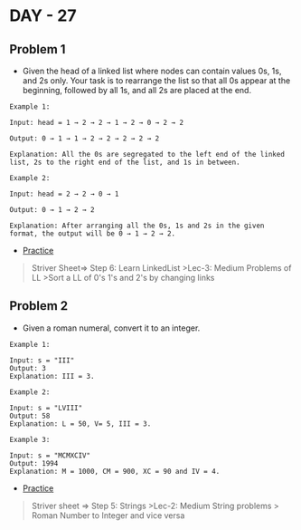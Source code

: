# DAY - 27

## Problem 1
- Given the head of a linked list where nodes can contain values 0s, 1s, and 2s only. Your task is to rearrange the list so that all 0s appear at the beginning, followed by all 1s, and all 2s are placed at the end.

```
Example 1:

Input: head = 1 → 2 → 2 → 1 → 2 → 0 → 2 → 2

Output: 0 → 1 → 1 → 2 → 2 → 2 → 2 → 2

Explanation: All the 0s are segregated to the left end of the linked list, 2s to the right end of the list, and 1s in between.

Example 2:

Input: head = 2 → 2 → 0 → 1

Output: 0 → 1 → 2 → 2

Explanation: After arranging all the 0s, 1s and 2s in the given format, the output will be 0 → 1 → 2 → 2.
```
- [Practice](https://www.geeksforgeeks.org/problems/given-a-linked-list-of-0s-1s-and-2s-sort-it/1)

> Striver Sheet=> Step 6: Learn LinkedList >Lec-3: Medium Problems of LL >Sort a LL of 0's 1's and 2's by changing links

## Problem 2
- Given a roman numeral, convert it to an integer.

```
Example 1:

Input: s = "III"
Output: 3
Explanation: III = 3.

Example 2:

Input: s = "LVIII"
Output: 58
Explanation: L = 50, V= 5, III = 3.

Example 3:

Input: s = "MCMXCIV"
Output: 1994
Explanation: M = 1000, CM = 900, XC = 90 and IV = 4.
```
- [Practice](https://leetcode.com/problems/roman-to-integer/description/)

> Striver sheet => Step 5: Strings >Lec-2: Medium String problems > Roman Number to Integer and vice versa